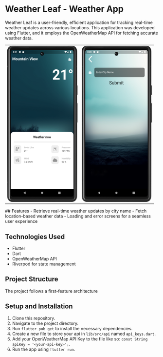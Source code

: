 # Weather Leaf - Weather App

Weather Leaf is a user-friendly, efficient application for tracking real-time weather updates across various locations. 
This application was developed using Flutter, and it employs the OpenWeatherMap API for fetching accurate weather data.

<table>
  <tr>
    <td>
      <img src="assets/images/home_screen.png" width="230.5" height= "512">
    </td>
    <td>
      <img src="assets/images/city_screen.png" width="230.5" height= "512">
    </td>
  </tr>

</table>
## Features
- Retrieve real-time weather updates by city name
- Fetch location-based weather data
- Loading and error screens for a seamless user experience

## Technologies Used
- Flutter
- Dart
- OpenWeatherMap API
- Riverpod for state management

## Project Structure
The project follows a first-feature architecture


## Setup and Installation
1. Clone this repository.
2. Navigate to the project directory.
3. Run `flutter pub get` to install the necessary dependencies.
4. Create a new file to store your api in `lib/src/api` named `api_keys.dart`.
5. Add your OpenWeatherMap API Key to the file like so: `const String apiKey = '<your-api-key>';`.
6. Run the app using `flutter run`.

